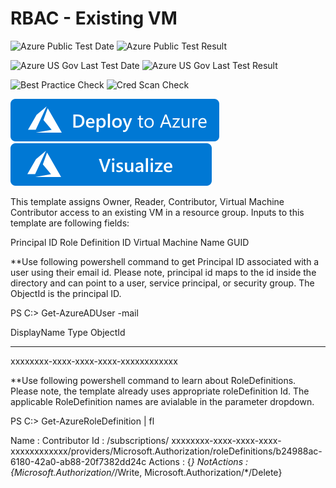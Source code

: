 # RBAC - Existing VM

![Azure Public Test Date](https://azurequickstartsservice.blob.core.windows.net/badges/101-rbac-builtinrole-virtualmachine/PublicLastTestDate.svg)
![Azure Public Test Result](https://azurequickstartsservice.blob.core.windows.net/badges/101-rbac-builtinrole-virtualmachine/PublicDeployment.svg)

![Azure US Gov Last Test Date](https://azurequickstartsservice.blob.core.windows.net/badges/101-rbac-builtinrole-virtualmachine/FairfaxLastTestDate.svg)
![Azure US Gov Last Test Result](https://azurequickstartsservice.blob.core.windows.net/badges/101-rbac-builtinrole-virtualmachine/FairfaxDeployment.svg)

![Best Practice Check](https://azurequickstartsservice.blob.core.windows.net/badges/101-rbac-builtinrole-virtualmachine/BestPracticeResult.svg)
![Cred Scan Check](https://azurequickstartsservice.blob.core.windows.net/badges/101-rbac-builtinrole-virtualmachine/CredScanResult.svg)

[![Deploy To Azure](https://raw.githubusercontent.com/Azure/azure-quickstart-templates/master/1-CONTRIBUTION-GUIDE/images/deploytoazure.svg?sanitize=true)]("https://portal.azure.com/#create/Microsoft.Template/uri/https%3A%2F%2Fraw.githubusercontent.com%2FAzure%2Fazure-quickstart-templates%2Fmaster%2F101-rbac-builtinrole-virtualmachine%2Fazuredeploy.json")
[![Visualize](https://raw.githubusercontent.com/Azure/azure-quickstart-templates/master/1-CONTRIBUTION-GUIDE/images/visualizebutton.svg?sanitize=true)]("http://armviz.io/#/?load=https%3A%2F%2Fraw.githubusercontent.com%2FAzure%2Fazure-quickstart-templates%2Fmaster%2F101-rbac-builtinrole-virtualmachine%2Fazuredeploy.json")

This template assigns Owner, Reader, Contributor, Virtual Machine Contributor
access to an existing VM in a resource group. Inputs to this template are
following fields:

Principal ID Role Definition ID Virtual Machine Name GUID

\*\*Use following powershell command to get Principal ID associated with a user
using their email id. Please note, principal id maps to the id inside the
directory and can point to a user, service principal, or security group. The
ObjectId is the principal ID.

PS C:\> Get-AzureADUser -mail <email id>

DisplayName Type ObjectId

---

<NAME> xxxxxxxx-xxxx-xxxx-xxxx-xxxxxxxxxxxx

\*\*Use following powershell command to learn about RoleDefinitions. Please
note, the template already uses appropriate roleDefinition Id. The applicable
RoleDefinition names are avialable in the parameter dropdown.

PS C:\> Get-AzureRoleDefinition | fl

Name : Contributor Id : /subscriptions/
xxxxxxxx-xxxx-xxxx-xxxx-xxxxxxxxxxxx/providers/Microsoft.Authorization/roleDefinitions/b24988ac-6180-42a0-ab88-20f7382dd24c
Actions : {_} NotActions : {Microsoft.Authorization/_/Write,
Microsoft.Authorization/\*/Delete}
